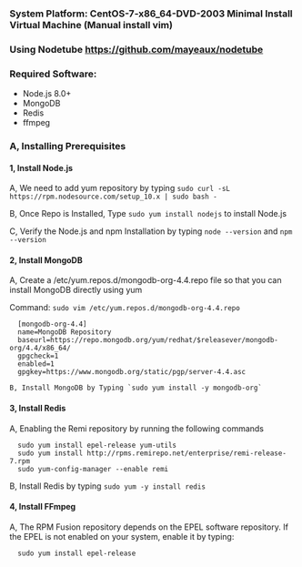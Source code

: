 ### System Platform: CentOS-7-x86_64-DVD-2003 Minimal Install Virtual Machine (Manual install vim)

### Using Nodetube https://github.com/mayeaux/nodetube

### Required Software: 
- Node.js 8.0+
- MongoDB
- Redis
- ffmpeg

### A, Installing Prerequisites

#### 1, Install Node.js

   A, We need to add yum repository by typing `sudo curl -sL https://rpm.nodesource.com/setup_10.x | sudo bash -`
   
   B, Once Repo is Installed, Type `sudo yum install nodejs` to install Node.js
   
   C, Verify the Node.js and npm Installation by typing `node --version` and `npm --version`

#### 2, Install MongoDB

   A, Create a /etc/yum.repos.d/mongodb-org-4.4.repo file so that you can install MongoDB directly using yum
   
   Command: `sudo vim /etc/yum.repos.d/mongodb-org-4.4.repo`
      
      [mongodb-org-4.4]
      name=MongoDB Repository
      baseurl=https://repo.mongodb.org/yum/redhat/$releasever/mongodb-org/4.4/x86_64/
      gpgcheck=1
      enabled=1
      gpgkey=https://www.mongodb.org/static/pgp/server-4.4.asc
      
    B, Install MongoDB by Typing `sudo yum install -y mongodb-org`
    
#### 3, Install Redis

   A, Enabling the Remi repository by running the following commands
   
   
      sudo yum install epel-release yum-utils
      sudo yum install http://rpms.remirepo.net/enterprise/remi-release-7.rpm
      sudo yum-config-manager --enable remi

   B, Install Redis by typing `sudo yum -y install redis`
   
#### 4, Install FFmpeg

   A, The RPM Fusion repository depends on the EPEL software repository. If the EPEL is not enabled on your system, enable it by typing:
   
      sudo yum install epel-release
